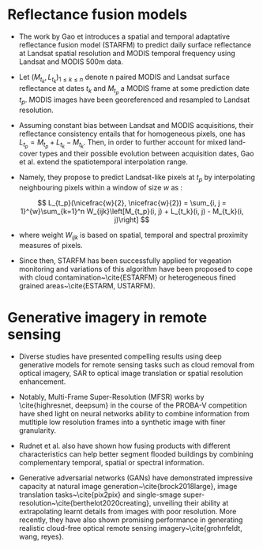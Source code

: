 # Reflectance fusion models

- The work by Gao et introduces a spatial and temporal adaptative reflectance fusion model (STARFM) to
predict daily surface reflectance at Landsat spatial resolution and MODIS temporal frequency using Landsat and MODIS 500m data.

- Let $(M_{t_k}, L_{t_k})_{1\leq k\leq n}$ denote n paired MODIS and Landsat surface reflectance at dates $t_k$ and $M_{t_p}$ a MODIS frame at some prediction date $t_p$. MODIS images have been georeferenced and resampled to Landsat resolution.

- Assuming constant bias between Landsat and MODIS acquisitions, their reflectance consistency entails that for homogeneous pixels, one has $L_{t_p} = M_{t_p} + L_{t_k} - M_{t_k}$. Then, in order to further account for mixed land-cover types and their possible evolution between acquisition dates, Gao et al. extend the spatiotemporal interpolation range.

- Namely, they propose to predict Landsat-like pixels at $t_p$ by interpolating neighbouring pixels within a window of size $w$ as :

$$
L_{t_p}(\nicefrac{w}{2}, \nicefrac{w}{2}) = \sum_{i, j = 1}^{w}\sum_{k=1}^n W_{ijk}\left[M_{t_p}(i, j) + L_{t_k}(i, j) - M_{t_k}(i, j)\right]
$$
- where weight $W_{ijk}$ is based on spatial, temporal and spectral proximity measures of pixels.

- Since then, STARFM has been successfully applied for vegeation monitoring and variations of this algorithm have been proposed to cope with cloud contamination~\cite{ESTARFM} or heterogeneous fined grained areas~\cite{ESTARM, USTARFM}.


# Generative imagery in remote sensing

- Diverse studies have presented compelling results using deep generative models for remote sensing tasks such as cloud removal from optical imagery, SAR to optical image translation or spatial resolution enhancement.

- Notably, Multi-Frame Super-Resolution (MFSR) works by \cite{highresnet, deepsum} in the course of the PROBA-V competition have shed light on neural networks ability to combine information from mutltiple low resolution frames into a synthetic image with finer granularity.

- Rudnet et al. also have shown how fusing products with different characteristics can help better segment flooded buildings by combining complementary temporal, spatial or spectral information.

- Generative adversarial networks (GANs) have demonstrated impressive capacity at natural image generation~\cite{brock2018large}, image translation tasks~\cite{pix2pix} and single-smage super-resolution~\cite{berthelot2020creating}, unveiling their ability at extrapolating learnt details from images with poor resolution. More recently, they have also shown promising performance in generating realistic cloud-free optical remote sensing imagery~\cite{grohnfeldt, wang, reyes}.
